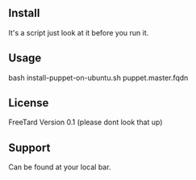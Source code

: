 Install
-------
It's a script just look at it before you run it. 

Usage
-----
bash install-puppet-on-ubuntu.sh puppet.master.fqdn

License                                                                                                                                                                                                                                      
------                                                                                                                                                                                                                                       
FreeTard Version 0.1 (please dont look that up)
                                                                                                                                                                                                                                             
Support                                                                                                                                                                                                                                      
-------     
Can be found at your local bar.

